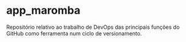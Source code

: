 # app_maromba

Repositório relativo ao trabalho de DevOps das principais funções do GitHub como ferramenta num ciclo de versionamento.
